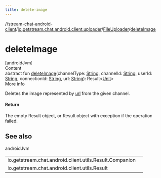 ```yaml
---
title: delete-image
---
```

//[stream-chat-android-client](../../../index.md)/[io.getstream.chat.android.client.uploader](../index.md)/[FileUploader](index.md)/[deleteImage](deleteImage.md)



# deleteImage  
[androidJvm]  
Content  
abstract fun [deleteImage](deleteImage.md)(channelType: [String](https://kotlinlang.org/api/latest/jvm/stdlib/kotlin/-string/index.html), channelId: [String](https://kotlinlang.org/api/latest/jvm/stdlib/kotlin/-string/index.html), userId: [String](https://kotlinlang.org/api/latest/jvm/stdlib/kotlin/-string/index.html), connectionId: [String](https://kotlinlang.org/api/latest/jvm/stdlib/kotlin/-string/index.html), url: [String](https://kotlinlang.org/api/latest/jvm/stdlib/kotlin/-string/index.html)): Result&lt;[Unit](https://kotlinlang.org/api/latest/jvm/stdlib/kotlin/-unit/index.html)&gt;  
More info  


Deletes the image represented by [url](deleteImage.md) from the given channel.



#### Return  


The empty Result object, or Result object with exception if the operation failed.



## See also  
  
androidJvm  
  
| | |
|---|---|
| <a name="io.getstream.chat.android.client.uploader/FileUploader/deleteImage/#kotlin.String#kotlin.String#kotlin.String#kotlin.String#kotlin.String/PointingToDeclaration/"></a>io.getstream.chat.android.client.utils.Result.Companion| <a name="io.getstream.chat.android.client.uploader/FileUploader/deleteImage/#kotlin.String#kotlin.String#kotlin.String#kotlin.String#kotlin.String/PointingToDeclaration/"></a>|
| <a name="io.getstream.chat.android.client.uploader/FileUploader/deleteImage/#kotlin.String#kotlin.String#kotlin.String#kotlin.String#kotlin.String/PointingToDeclaration/"></a>io.getstream.chat.android.client.utils.Result| <a name="io.getstream.chat.android.client.uploader/FileUploader/deleteImage/#kotlin.String#kotlin.String#kotlin.String#kotlin.String#kotlin.String/PointingToDeclaration/"></a>|
  
  



